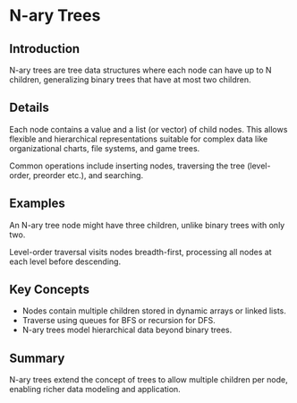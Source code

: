 # N-ary Trees

## Introduction
N-ary trees are tree data structures where each node can have up to N children, generalizing binary trees that have at most two children.

## Details
Each node contains a value and a list (or vector) of child nodes. This allows flexible and hierarchical representations suitable for complex data like organizational charts, file systems, and game trees.

Common operations include inserting nodes, traversing the tree (level-order, preorder etc.), and searching.

## Examples
An N-ary tree node might have three children, unlike binary trees with only two.

Level-order traversal visits nodes breadth-first, processing all nodes at each level before descending.

## Key Concepts
- Nodes contain multiple children stored in dynamic arrays or linked lists.  
- Traverse using queues for BFS or recursion for DFS.  
- N-ary trees model hierarchical data beyond binary trees.

## Summary
N-ary trees extend the concept of trees to allow multiple children per node, enabling richer data modeling and application.
